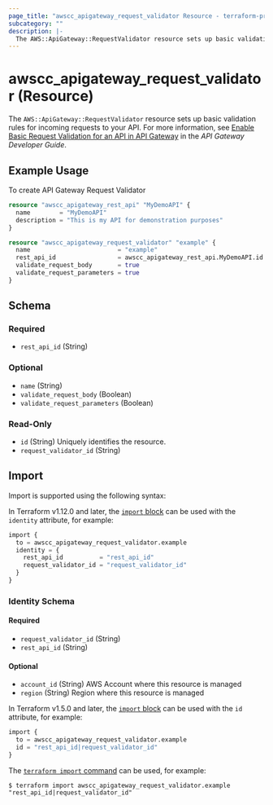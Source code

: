 ```yaml
---
page_title: "awscc_apigateway_request_validator Resource - terraform-provider-awscc"
subcategory: ""
description: |-
  The AWS::ApiGateway::RequestValidator resource sets up basic validation rules for incoming requests to your API. For more information, see Enable Basic Request Validation for an API in API Gateway https://docs.aws.amazon.com/apigateway/latest/developerguide/api-gateway-method-request-validation.html in the API Gateway Developer Guide.
---
```


# awscc_apigateway_request_validator (Resource)

The ``AWS::ApiGateway::RequestValidator`` resource sets up basic validation rules for incoming requests to your API. For more information, see [Enable Basic Request Validation for an API in API Gateway](https://docs.aws.amazon.com/apigateway/latest/developerguide/api-gateway-method-request-validation.html) in the *API Gateway Developer Guide*.

## Example Usage

To create API Gateway Request Validator
```terraform
resource "awscc_apigateway_rest_api" "MyDemoAPI" {
  name        = "MyDemoAPI"
  description = "This is my API for demonstration purposes"
}

resource "awscc_apigateway_request_validator" "example" {
  name                        = "example"
  rest_api_id                 = awscc_apigateway_rest_api.MyDemoAPI.id
  validate_request_body       = true
  validate_request_parameters = true
}
```

<!-- schema generated by tfplugindocs -->
## Schema

### Required

- `rest_api_id` (String)

### Optional

- `name` (String)
- `validate_request_body` (Boolean)
- `validate_request_parameters` (Boolean)

### Read-Only

- `id` (String) Uniquely identifies the resource.
- `request_validator_id` (String)

## Import

Import is supported using the following syntax:

In Terraform v1.12.0 and later, the [`import` block](https://developer.hashicorp.com/terraform/language/import) can be used with the `identity` attribute, for example:

```terraform
import {
  to = awscc_apigateway_request_validator.example
  identity = {
    rest_api_id          = "rest_api_id"
    request_validator_id = "request_validator_id"
  }
}
```

<!-- schema generated by tfplugindocs -->
### Identity Schema

#### Required

- `request_validator_id` (String)
- `rest_api_id` (String)

#### Optional

- `account_id` (String) AWS Account where this resource is managed
- `region` (String) Region where this resource is managed

In Terraform v1.5.0 and later, the [`import` block](https://developer.hashicorp.com/terraform/language/import) can be used with the `id` attribute, for example:

```terraform
import {
  to = awscc_apigateway_request_validator.example
  id = "rest_api_id|request_validator_id"
}
```

The [`terraform import` command](https://developer.hashicorp.com/terraform/cli/commands/import) can be used, for example:

```shell
$ terraform import awscc_apigateway_request_validator.example "rest_api_id|request_validator_id"
```
